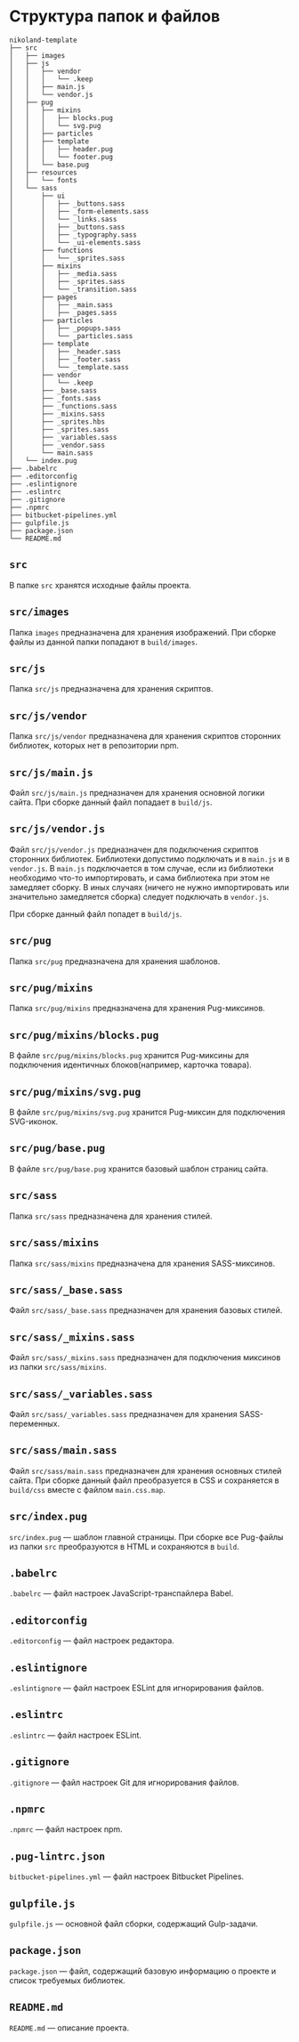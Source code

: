 # Структура папок и файлов

```text
nikoland-template
├── src
│   ├── images
│   ├── js
│   │   ├── vendor
│   │   │   └── .keep
│   │   ├── main.js
│   │   └── vendor.js
│   ├── pug
│   │   ├── mixins
│   │   │   ├── blocks.pug
│   │   │   └── svg.pug
│   │   ├── particles
│   │   ├── template
│   │   │   ├── header.pug
│   │   │   └── footer.pug
│   │   └── base.pug
│   ├── resources
│   │   └── fonts
│   └── sass
│       ├── ui
│       │   ├── _buttons.sass
│       │   ├── _form-elements.sass
│       │   └── _links.sass  
│       │   ├── _buttons.sass
│       │   ├── _typography.sass
│       │   └── _ui-elements.sass
│       ├── functions
│       │   └── _sprites.sass
│       ├── mixins
│       │   ├── _media.sass
│       │   ├── _sprites.sass
│       │   └── _transition.sass
│       ├── pages
│       │   ├── _main.sass
│       │   ├── _pages.sass
│       ├── particles
│       │   ├── _popups.sass
│       │   └── _particles.sass
│       ├── template
│       │   ├── _header.sass
│       │   ├── _footer.sass
│       │   └── _template.sass
│       ├── vendor
│       │   └── .keep
│       ├── _base.sass
│       ├── _fonts.sass
│       ├── _functions.sass
│       ├── _mixins.sass
│       ├── _sprites.hbs
│       ├── _sprites.sass
│       ├── _variables.sass
│       ├── _vendor.sass
│       └── main.sass
│   └── index.pug
├── .babelrc
├── .editorconfig
├── .eslintignore
├── .eslintrc
├── .gitignore
├── .npmrc
├── bitbucket-pipelines.yml
├── gulpfile.js
├── package.json
└── README.md
```

## `src`

В папке `src` хранятся исходные файлы проекта.

## `src/images`

Папка `images` предназначена для хранения изображений.
При сборке файлы из данной папки попадают в `build/images`.

## `src/js`

Папка `src/js` предназначена для хранения скриптов.

## `src/js/vendor`

Папка `src/js/vendor` предназначена для хранения скриптов сторонних библиотек, которых нет в репозитории npm.

## `src/js/main.js`

Файл `src/js/main.js` предназначен для хранения основной логики сайта.
При сборке данный файл попадает в `build/js`.


## `src/js/vendor.js`

Файл `src/js/vendor.js` предназначен для подключения скриптов сторонних библиотек. Библиотеки допустимо подключать и в
`main.js` и в `vendor.js`. В `main.js` подключается в том случае, если из библиотеки необходимо что-то импортировать,
и сама библиотека при этом не замедляет сборку. В иных случаях (ничего не нужно импортировать или значительно
замедляется сборка) следует подключать в `vendor.js`.

При сборке данный файл попадет в `build/js`.

## `src/pug`

Папка `src/pug` предназначена для хранения шаблонов.

## `src/pug/mixins`

Папка `src/pug/mixins` предназначена для хранения Pug-миксинов.

## `src/pug/mixins/blocks.pug`

В файле `src/pug/mixins/blocks.pug` хранится Pug-миксины для подключения идентичных блоков(например, карточка товара).

## `src/pug/mixins/svg.pug`

В файле `src/pug/mixins/svg.pug` хранится Pug-миксин для подключения SVG-иконок.

## `src/pug/base.pug`

В файле `src/pug/base.pug` хранится базовый шаблон страниц сайта.

## `src/sass`

Папка `src/sass` предназначена для хранения стилей.

## `src/sass/mixins`

Папка `src/sass/mixins` предназначена для хранения SASS-миксинов.

## `src/sass/_base.sass`

Файл `src/sass/_base.sass` предназначен для хранения базовых стилей.

## `src/sass/_mixins.sass`

Файл `src/sass/_mixins.sass` предназначен для подключения миксинов из папки `src/sass/mixins`.

## `src/sass/_variables.sass`

Файл `src/sass/_variables.sass` предназначен для хранения SASS-переменных.

## `src/sass/main.sass`

Файл `src/sass/main.sass` предназначен для хранения основных стилей сайта.
При сборке данный файл преобразуется в CSS и сохраняется в `build/css` вместе с файлом `main.css.map`.

## `src/index.pug`

`src/index.pug` — шаблон главной страницы.
При сборке все Pug-файлы из папки `src` преобразуются в HTML и сохраняются в `build`.

## `.babelrc`

`.babelrc` — файл настроек JavaScript-транспайлера Babel.

## `.editorconfig`

`.editorconfig` — файл настроек редактора.

## `.eslintignore`

`.eslintignore` — файл настроек ESLint для игнорирования файлов.

## `.eslintrc`

`.eslintrc` — файл настроек ESLint.

## `.gitignore`

`.gitignore` — файл настроек Git для игнорирования файлов.

## `.npmrc`

`.npmrc` — файл настроек npm.

## `.pug-lintrc.json`

`bitbucket-pipelines.yml` — файл настроек Bitbucket Pipelines.

## `gulpfile.js`

`gulpfile.js` — основной файл сборки, содержащий Gulp-задачи.

## `package.json`

`package.json` — файл, содержащий базовую информацию о проекте и список требуемых библиотек.

## `README.md`

`README.md` — описание проекта.
